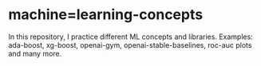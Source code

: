 # machine=learning-concepts
In this repository, I practice different ML concepts and libraries.
Examples: ada-boost, xg-boost, openai-gym, openai-stable-baselines, roc-auc plots and many more.
